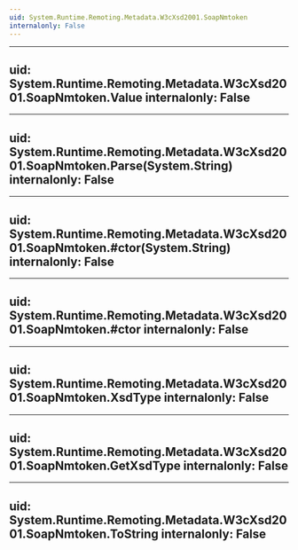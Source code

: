 ```yaml
---
uid: System.Runtime.Remoting.Metadata.W3cXsd2001.SoapNmtoken
internalonly: False
---
```


---
uid: System.Runtime.Remoting.Metadata.W3cXsd2001.SoapNmtoken.Value
internalonly: False
---

---
uid: System.Runtime.Remoting.Metadata.W3cXsd2001.SoapNmtoken.Parse(System.String)
internalonly: False
---

---
uid: System.Runtime.Remoting.Metadata.W3cXsd2001.SoapNmtoken.#ctor(System.String)
internalonly: False
---

---
uid: System.Runtime.Remoting.Metadata.W3cXsd2001.SoapNmtoken.#ctor
internalonly: False
---

---
uid: System.Runtime.Remoting.Metadata.W3cXsd2001.SoapNmtoken.XsdType
internalonly: False
---

---
uid: System.Runtime.Remoting.Metadata.W3cXsd2001.SoapNmtoken.GetXsdType
internalonly: False
---

---
uid: System.Runtime.Remoting.Metadata.W3cXsd2001.SoapNmtoken.ToString
internalonly: False
---
